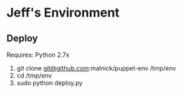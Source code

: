 # Jeff's Environment
## Deploy
Requires: Python 2.7x

1. git clone git@github.com:malnick/puppet-env /tmp/env
2. cd /tmp/env
3. sudo python deploy.py

